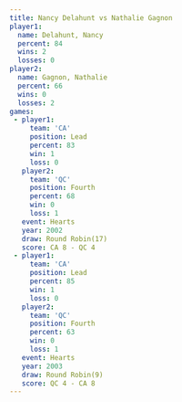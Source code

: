 ```yaml
---
title: Nancy Delahunt vs Nathalie Gagnon
player1:                
  name: Delahunt, Nancy 
  percent: 84           
  wins: 2               
  losses: 0             
player2:                
  name: Gagnon, Nathalie
  percent: 66           
  wins: 0               
  losses: 2             
games:
 - player1:        
     team: 'CA'    
     position: Lead
     percent: 83   
     win: 1        
     loss: 0       
   player2:          
     team: 'QC'      
     position: Fourth
     percent: 68     
     win: 0          
     loss: 1         
   event: Hearts        
   year: 2002           
   draw: Round Robin(17)
   score: CA 8 - QC 4   
 - player1:        
     team: 'CA'    
     position: Lead
     percent: 85   
     win: 1        
     loss: 0       
   player2:          
     team: 'QC'      
     position: Fourth
     percent: 63     
     win: 0          
     loss: 1         
   event: Hearts       
   year: 2003          
   draw: Round Robin(9)
   score: QC 4 - CA 8  
---
```


